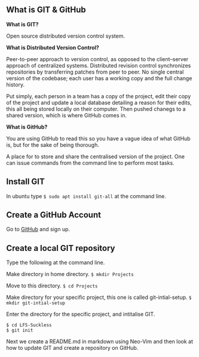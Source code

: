 ## What is GIT & GitHub

**What is GIT?**

Open source distributed version control system.

**What is Distributed Version Control?**

Peer-to-peer approach to version control, as opposed to the client–server approach of centralized systems. Distributed revision control synchronizes repositories by transferring patches from peer to peer. No single central version of the codebase; each user has a working copy and the full change history.

Put simply, each person in a team has a copy of the project, edit their copy of the project and update a local database detailing a reason for their edits, this all being stored locally on their computer. Then pushed chanegs to a shared version, which is where GitHub comes in.

**What is GitHub?**

You are using GitHub to read this so you have a vague idea of what GitHub is, but for the sake of being thorough.

A place for to store and share the centralised version of the project. One can issue commands from the command line to perform most tasks.

## Install GIT

In ubuntu type `$ sudo apt install git-all` at the command line.

## Create a GitHub Account

Go to [GitHub](https://github.com/join) and sign up.

## Create a local GIT repository

Type the following at the command line.

Make directory in home directory.
`$ mkdir Projects` 

Move to this directory.
`$ cd Projects`

Make directory for your specific project, this one is called git-intial-setup.
`$ mkdir git-intial-setup`

Enter the directory for the specific project, and intitalise GIT.

``` 
$ cd LFS-Suckless
$ git init
```

Next we create a README.md in markdown using Neo-Vim and then look at how to update GIT and create a repository on GitHub.


